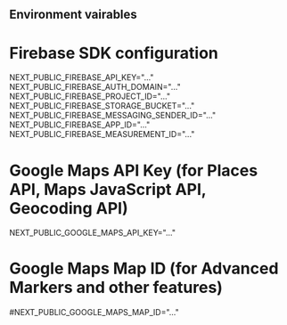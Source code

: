 ## Environment vairables

# Firebase SDK configuration
NEXT_PUBLIC_FIREBASE_API_KEY="..."
NEXT_PUBLIC_FIREBASE_AUTH_DOMAIN="..."
NEXT_PUBLIC_FIREBASE_PROJECT_ID="..."
NEXT_PUBLIC_FIREBASE_STORAGE_BUCKET="..."
NEXT_PUBLIC_FIREBASE_MESSAGING_SENDER_ID="..."
NEXT_PUBLIC_FIREBASE_APP_ID="..."
NEXT_PUBLIC_FIREBASE_MEASUREMENT_ID="..."

# Google Maps API Key (for Places API, Maps JavaScript API, Geocoding API)
NEXT_PUBLIC_GOOGLE_MAPS_API_KEY="..."
# Google Maps Map ID (for Advanced Markers and other features)
#NEXT_PUBLIC_GOOGLE_MAPS_MAP_ID="..."
